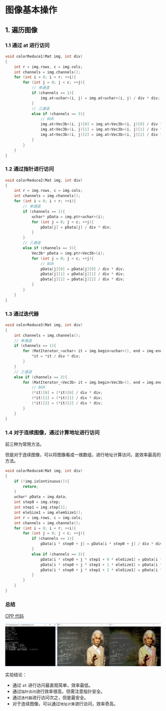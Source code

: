 # 图像基本操作

## 1. 遍历图像

### 1.1 通过 at 进行访问

```cpp
void colorReduce1(Mat img, int div)
{
	int r = img.rows, c = img.cols;
	int channels = img.channels();
	for (int i = 0; i < r; ++i){
		for (int j = 0; j < c; ++j){
			// 单通道
			if (channels == 1){
				img.at<uchar>(i, j) = img.at<uchar>(i, j) / div * div;
			}
			// 三通道
			else if (channels == 3){
				// BGR
				img.at<Vec3b>(i, j)[0] = img.at<Vec3b>(i, j)[0] / div * div;
				img.at<Vec3b>(i, j)[1] = img.at<Vec3b>(i, j)[1] / div * div;
				img.at<Vec3b>(i, j)[2] = img.at<Vec3b>(i, j)[2] / div * div;
			}
		}
	}
}
```

### 1.2 通过指针进行访问

```cpp
void colorReduce2(Mat img, int div)
{
	int r = img.rows, c = img.cols;
	int channels = img.channels();
	for (int i = 0; i < r; ++i){
		// 单通道
		if (channels == 1){
			uchar* pData = img.ptr<uchar>(i);
			for (int j = 0; j < c; ++j){
				pData[j] = pData[j] / div * div;
			}
		}
		// 三通道
		else if (channels == 3){
			Vec3b* pData = img.ptr<Vec3b>(i);
			for (int j = 0; j < c; ++j){
				// BGR
				pData[j][0] = pData[j][0] / div * div;
				pData[j][1] = pData[j][1] / div * div;
				pData[j][2] = pData[j][2] / div * div;
			}
		}
	}
}
```

### 1.3 通过迭代器

```cpp
void colorReduce3(Mat img, int div)
{
	int channels = img.channels();
	// 单通道
	if (channels == 1){
		for (MatIterator_<uchar> it = img.begin<uchar>(), end = img.end<uchar>(); it != end; ++it){
			*it = *it / div * div;
		}
	}
	// 三通道
	else if (channels == 3){
		for (MatIterator_<Vec3b> it = img.begin<Vec3b>(), end = img.end<Vec3b>(); it != end; ++it){
			// BGR
			(*it)[0] = (*it)[0] / div * div;
			(*it)[1] = (*it)[1] / div * div;
			(*it)[2] = (*it)[2] / div * div;
		}
	}
}
```

### 1.4 对于连续图像，通过计算地址进行访问

前三种为常用方法。

但是对于连续图像，可以将图像看成一维数组，进行地址计算访问，是效率最高的方法。

```cpp
void colorReduce4(Mat img, int div)
{
	if (!img.isContinuous()){
		return;
	}
	uchar* pData = img.data;
	int step0 = img.step;
	int step1 = img.step[1];
	int eleSize1 = img.elemSize1();
	int r = img.rows, c = img.cols;
	int channels = img.channels();
	for (int i = 0; i < r; ++i){
		for (int j = 0; j < c; ++j){
			if (channels == 1){
				pData[i * step0 + j] = pData[i * step0 + j] / div * div;
			}
			else if (channels == 3){
				pData[i * step0 + j * step1 + 0 * eleSize1] = pData[i * step0 + j * step1 + 0 * eleSize1] / div * div;
				pData[i * step0 + j * step1 + 1 * eleSize1] = pData[i * step0 + j * step1 + 1 * eleSize1] / div * div;
				pData[i * step0 + j * step1 + 2 * eleSize1] = pData[i * step0 + j * step1 + 2 * eleSize1] / div * div;
			}
		}
	}
}
```

### 总结

[CPP 代码](https://github.com/PatrickLin1993/DIP/blob/master/BasicOperation/ColorReduce.cpp)

![](https://github.com/PatrickLin1993/DIP/blob/master/BasicOperation/res1.png)

实验结论：

* 通过 `at` 进行访问最直观简单，效率最低。
* 通过`指针访问`进行效率很高，但需注意指针安全。
* 通过`迭代器`进行访问次之，但是最安全。
* 对于连续图像，可以通过`地址计算`进行访问，效率奇高。

